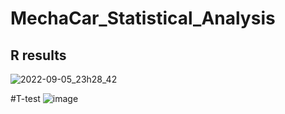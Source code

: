 # MechaCar_Statistical_Analysis

## R results 
![2022-09-05_23h28_42](https://user-images.githubusercontent.com/101226991/188553943-c1226a2e-af24-47e1-be57-972eca2a0d5d.png)



#T-test
![image](https://user-images.githubusercontent.com/101226991/188554097-44440492-13cd-4d6e-89d2-e47c540ec33b.png)
